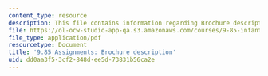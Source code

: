 ```yaml
---
content_type: resource
description: This file contains information regarding Brochure description.
file: https://ol-ocw-studio-app-qa.s3.amazonaws.com/courses/9-85-infant-and-early-childhood-cognition-fall-2012/dd0aa3f53cf2848dee5d73831b56ca2e_MIT9_85F12_brochure.pdf
file_type: application/pdf
resourcetype: Document
title: '9.85 Assignments: Brochure description'
uid: dd0aa3f5-3cf2-848d-ee5d-73831b56ca2e
---
```

